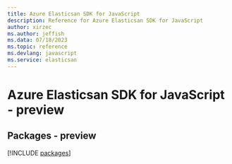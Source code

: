 ```yaml
---
title: Azure Elasticsan SDK for JavaScript
description: Reference for Azure Elasticsan SDK for JavaScript
author: xirzec
ms.author: jeffish
ms.data: 07/18/2023
ms.topic: reference
ms.devlang: javascript
ms.service: elasticsan
---
```

# Azure Elasticsan SDK for JavaScript - preview
## Packages - preview
[!INCLUDE [packages](elasticsan-index.md)]